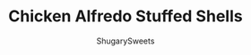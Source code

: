 ---
layout: ../../layouts/MarkdownPostLayout.astro
title: Chicken Alfredo Stuffed Shells
author: ShugarySweets
pubDate: 2018-12-05
description: "Stuffed Pasta Shells with Chicken, Broccoli, Cheese and smothered in Alfredo sauce! Youll love this easy, freezer friendly, weeknight dinner recipe!"
image_url: https://www.shugarysweets.com/wp-content/uploads/2017/04/chicken-alfredo-stuffed-shells-2.jpg
tags: ["Main Dish","American"]
calories: 311
protein: 30
carbohydrates: 8
fats: 17
fiber: 1
ingredients: ["1 box (16 ounce) jumbo pasta shells, cooked (about 40 shells)","1 1/2 pounds boneless, skinless chicken breasts, cooked and shredded","1 1/2 cups broccoli florets, diced","6 ounce cream cheese, softened","3 cloves garlic, pressed","1 teaspoon kosher salt","1/4 teaspoon black pepper","1 cup shredded parmesan cheese","1 cup shredded mozzarella cheese","2 jars alfredo sauce"]
serves: 40
time: "1 hour 15 minutes"
prepTime: "30 minutes"
instructions: ["Cook pasta shells according to package to al dente. Drain and set aside.","In a large bowl, combine cooked, shredded chicken with broccoli, cream cheese, garlic, salt, and pepper. Mix until well combined.","Using a 2 Tbsp cookie scoop, fill each pasta shell with a scoop of chicken mixture.","In a large baking dish, pour one jar of alfredo sauce in the bottom of the dish. Add a single layer of pasta shells. Drizzle remaining jar of alfredo sauce over the top and sprinkle with parmesan and mozzarella cheese. Cover dish with foil.","Bake in a 350°F oven for 40 minutes. Remove foil and return to oven for an additional 5-10 minutes until cheese is melted on top!"]
nutrition: ["311 calories","8 grams carbohydrates","101 milligrams cholesterol","17 grams fat","1 grams fiber","30 grams protein","10 grams saturated fat","555 milligrams sodium","1 grams sugar","0 grams trans fat","6 grams unsaturated fat"]
---